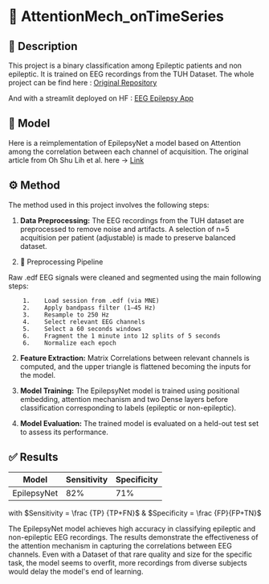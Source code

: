# 🧠 AttentionMech_onTimeSeries

## 📝 Description

This project is a binary classification among Epileptic patients and non epileptic. It is trained on EEG recordings from the TUH Dataset.
The whole project can be find here : [Original Repository](https://github.com/sonydata/EEG_Epilepsy_Classification)

And with a streamlit deployed on HF : [EEG Epilepsy App](https://huggingface.co/spaces/MorganBrizon/EEG_Epilepsy_App)

## 🤖 Model

Here is a reimplementation of EpilepsyNet a model based on Attention among the correlation between each channel of acquisition.
The original article from Oh Shu Lih et al. here -> [Link](https://www.sciencedirect.com/science/article/pii/S0010482523007771?ref=pdf_download&fr=RR-2&rr=92b0ae604bfc9a80)

## ⚙️ Method

The method used in this project involves the following steps:

1.  **Data Preprocessing:** The EEG recordings from the TUH dataset are preprocessed to remove noise and artifacts. A selection of n=5 acquitision per patient (adjustable) is made to preserve balanced dataset. 

1. 🔄 Preprocessing Pipeline

Raw .edf EEG signals were cleaned and segmented using the main following steps:

        1.    Load session from .edf (via MNE)
        2.    Apply bandpass filter (1–45 Hz)
        3.    Resample to 250 Hz
        4.    Select relevant EEG channels
        5.    Select a 60 seconds windows
        6.    Fragment the 1 minute into 12 splits of 5 seconds
        6.    Normalize each epoch

2.  **Feature Extraction:** Matrix Correlations between relevant channels is computed, and the upper triangle is flattened becoming the inputs for the model.

3.  **Model Training:** The EpilepsyNet model is trained using positional embedding, attention mechanism and two Dense layers before classification corresponding to labels (epileptic or non-epileptic).
4.  **Model Evaluation:** The trained model is evaluated on a held-out test set to assess its performance.



## ✅ Results

| Model        | Sensitivity | Specificity|
|--------------|-------------|----------|
| EpilepsyNet  | 82%         | 71%     |

with $Sensitivity = \frac {TP} {TP+FN}$ & $Specificity = \frac {FP}{FP+TN}$

The EpilepsyNet model achieves high accuracy in classifying epileptic and non-epileptic EEG recordings. The results demonstrate the effectiveness of the attention mechanism in capturing the correlations between EEG channels.
Even with a Dataset of that rare quality and size for the specific task, the model seems to overfit, more recordings from diverse subjects would delay the model's end of learning.